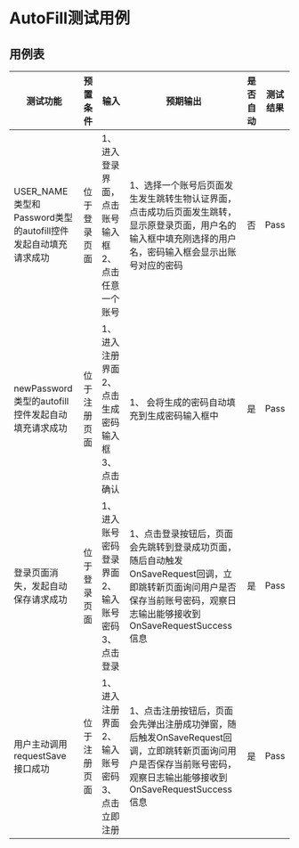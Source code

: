 # AutoFill测试用例

## 用例表

| 测试功能                                                     | 预置条件          | 输入                                                        | 预期输出                                                     | 是否自动 | 测试结果 |
| ------------------------------------------------------------ | ----------------- | ----------------------------------------------------------- | ------------------------------------------------------------ | -------- | -------- |
| USER_NAME类型和Password类型的autofill控件发起自动填充请求成功 | 位于登录页面      | 1、进入登录界面，点击账号输入框<br/>2、点击任意一个账号     | 1、选择一个账号后页面发生发生跳转生物认证界面，点击成功后页面发生跳转，显示原登录页面，用户名的输入框中填充刚选择的用户名，密码输入框会显示出账号对应的密码<br/> | 否       | Pass     |
| newPassword类型的autofill控件发起自动填充请求成功            | 位于注册页面      | 1、进入注册界面<br/>2、点击生成密码输入框<br/>3、点击确认   | 1、 会将生成的密码自动填充到生成密码输入框中                 | 是       | Pass     |
| 登录页面消失，发起自动保存请求成功                           | 位于登录页面      | 1、进入账号密码登录界面<br/>2、输入账号密码<br/>3、点击登录 | 1、点击登录按钮后，页面会先跳转到登录成功页面，随后自动触发OnSaveRequest回调，立即跳转新页面询问用户是否保存当前账号密码，观察日志输出能够接收到OnSaveRequestSuccess信息 | 是       | Pass     |
| 用户主动调用requestSave接口成功                              | 位于注册页面<br/> | 1、进入注册界面<br/>2、输入账号密码<br/>3、点击立即注册     | 1、点击注册按钮后，页面会先弹出注册成功弹窗，随后触发OnSaveRequest回调，立即跳转新页面询问用户是否保存当前账号密码，观察日志输出能够接收到OnSaveRequestSuccess信息 | 是       | Pass     |

